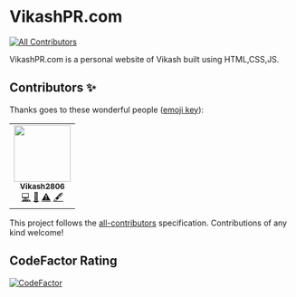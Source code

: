 # VikashPR.com
<!-- ALL-CONTRIBUTORS-BADGE:START - Do not remove or modify this section -->
[![All Contributors](https://img.shields.io/badge/all_contributors-1-orange.svg?style=flat-square)](#contributors-)
<!-- ALL-CONTRIBUTORS-BADGE:END -->
VikashPR.com is a personal website of Vikash built using HTML,CSS,JS. 

## Contributors ✨

Thanks goes to these wonderful people ([emoji key](https://allcontributors.org/docs/en/emoji-key)):

<!-- ALL-CONTRIBUTORS-LIST:START - Do not remove or modify this section -->
<!-- prettier-ignore-start -->
<!-- markdownlint-disable -->
<table>
  <tr>
    <td align="center"><a href="http://vikash2806-dev.web.app"><img src="https://avatars.githubusercontent.com/u/69889418?v=4?s=100" width="100px;" alt=""/><br /><sub><b>Vikash2806</b></sub></a><br /><a href="https://github.com/VikashPR/VikashPR.com/commits?author=VikashPR" title="Code">💻</a> <a href="#design-VikashPR" title="Design">🎨</a> <a href="https://github.com/VikashPR/VikashPR.com/commits?author=VikashPR" title="Tests">⚠️</a> <a href="#content-VikashPR" title="Content">🖋</a></td>
  </tr>
</table>

<!-- markdownlint-restore -->
<!-- prettier-ignore-end -->

<!-- ALL-CONTRIBUTORS-LIST:END -->

This project follows the [all-contributors](https://github.com/all-contributors/all-contributors) specification. Contributions of any kind welcome!

## CodeFactor Rating
[![CodeFactor](https://www.codefactor.io/repository/github/vikashpr/vikashpr.com/badge)](https://www.codefactor.io/repository/github/vikashpr/vikashpr.com)
